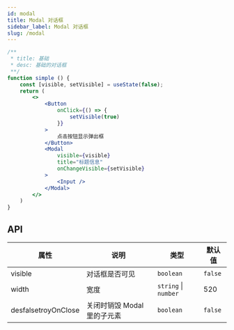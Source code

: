 ```yaml
---
id: modal
title: Modal 对话框
sidebar_label: Modal 对话框
slug: /modal
---
```



```jsx live
/**
 * title: 基础
 * desc: 基础的对话框
 **/
function simple () {
    const [visible, setVisible] = useState(false);
    return (
        <>
            <Button
                onClick={() => {
                    setVisible(true)
                }}
            >
                点击按钮显示弹出框
            </Button>
            <Modal
                visible={visible}
                title="标题信息"
                onChangeVisible={setVisible}
            >
                <Input />
            </Modal>
        </>
    )
}
```

## API 

| 属性       | 说明                     | 类型                   | 默认值
|-----      |------                   |------                 |------------
|visible    | 对话框是否可见            | `boolean`             | `false`
|width      | 宽度                    | `string` \| `number`    | 520
|desfalsetroyOnClose | 关闭时销毁 Modal 里的子元素 | `boolean`          | `false`    